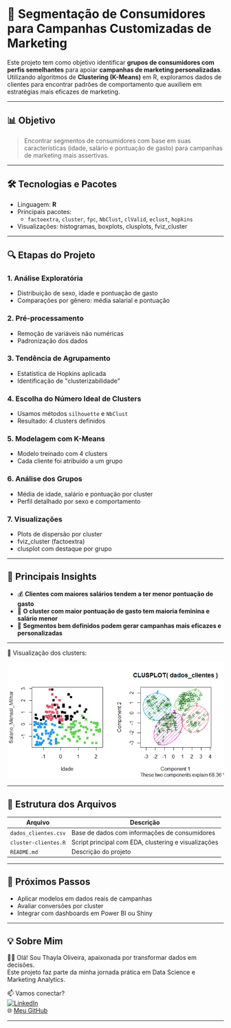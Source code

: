 # 🎯 Segmentação de Consumidores para Campanhas Customizadas de Marketing

Este projeto tem como objetivo identificar **grupos de consumidores com perfis semelhantes** para apoiar **campanhas de marketing personalizadas**. Utilizando algoritmos de **Clustering (K-Means)** em R, exploramos dados de clientes para encontrar padrões de comportamento que auxiliem em estratégias mais eficazes de marketing.

---

## 📊 Objetivo

> Encontrar segmentos de consumidores com base em suas características (idade, salário e pontuação de gasto) para campanhas de marketing mais assertivas.

---

## 🛠️ Tecnologias e Pacotes

- Linguagem: **R**
- Principais pacotes:
  - `factoextra`, `cluster`, `fpc`, `NbClust`, `clValid`, `eclust`, `hopkins`
- Visualizações: histogramas, boxplots, clusplots, fviz_cluster

---

## 🔍 Etapas do Projeto

### 1. Análise Exploratória
- Distribuição de sexo, idade e pontuação de gasto
- Comparações por gênero: média salarial e pontuação

### 2. Pré-processamento
- Remoção de variáveis não numéricas
- Padronização dos dados

### 3. Tendência de Agrupamento
- Estatística de Hopkins aplicada
- Identificação de "clusterizabilidade"

### 4. Escolha do Número Ideal de Clusters
- Usamos métodos `silhouette` e `NbClust`
- Resultado: 4 clusters definidos

### 5. Modelagem com K-Means
- Modelo treinado com 4 clusters
- Cada cliente foi atribuído a um grupo

### 6. Análise dos Grupos
- Média de idade, salário e pontuação por cluster
- Perfil detalhado por sexo e comportamento

### 7. Visualizações
- Plots de dispersão por cluster
- fviz_cluster (factoextra)
- clusplot com destaque por grupo

---

## 📌 Principais Insights

- 💰 **Clientes com maiores salários tendem a ter menor pontuação de gasto**
- 👩 **O cluster com maior pontuação de gasto tem maioria feminina e salário menor**
- 🎯 **Segmentos bem definidos podem gerar campanhas mais eficazes e personalizadas**

---

📸 Visualização dos clusters:

![Visualização dos Clusters](Clusters.png)

---
## 📂 Estrutura dos Arquivos

| Arquivo                      | Descrição                                         |
|-----------------------------|---------------------------------------------------|
| `dados_clientes.csv`        | Base de dados com informações de consumidores     |
| `cluster-clientes.R`        | Script principal com EDA, clustering e visualizações |
| `README.md`                 | Descrição do projeto                              |

---

## 🚀 Próximos Passos

- Aplicar modelos em dados reais de campanhas
- Avaliar conversões por cluster
- Integrar com dashboards em Power BI ou Shiny

---

## 💡 Sobre Mim

👩‍💻 Olá! Sou Thayla Oliveira, apaixonada por transformar dados em decisões.  
Este projeto faz parte da minha jornada prática em Data Science e Marketing Analytics.

📫 Vamos conectar?  
[![LinkedIn](https://img.shields.io/badge/-LinkedIn-0A66C2?logo=linkedin&logoColor=white)](https://www.linkedin.com/in/thaylaoliveira)  
🌐 [Meu GitHub](https://github.com/ThaylaOliveira)

---
